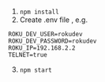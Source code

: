 1. `npm install`
2. Create .env file , e.g.
```
ROKU_DEV_USER=rokudev
ROKU_DEV_PASSWORD=rokudev
ROKU_IP=192.168.2.2
TELNET=true
```
3. `npm start`

